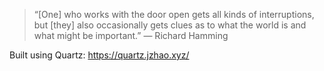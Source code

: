 > “[One] who works with the door open gets all kinds of interruptions, but [they] also occasionally gets clues as to what the world is and what might be important.” — Richard Hamming


Built using Quartz: https://quartz.jzhao.xyz/

